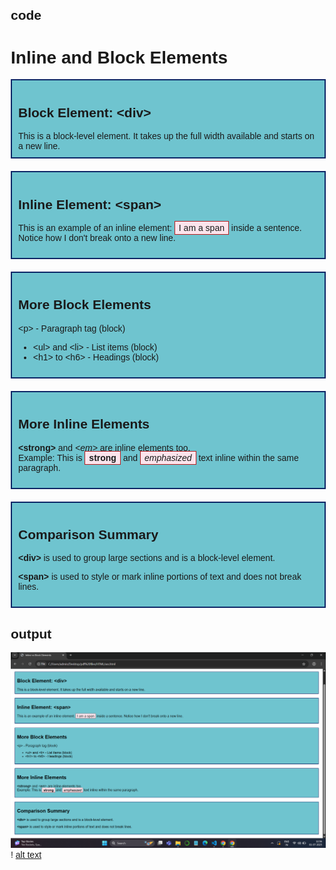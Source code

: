 ## code

<!DOCTYPE html>

<html lang="en">

<head>
  
  <meta charset="UTF-8">
  
  <title>Inline vs Block Elements</title>
  
  <style>
   
   body {
      font-family: Arial, sans-serif;
      margin: 20px;
    }

    .block {
      background-color: #6fc4cf;
      border: 2px solid #0c2666;
      padding: 10px;
      margin-bottom: 10px;
    }

    .inline {
      background-color: #fce4ec;
      border: 1px solid #b61e20;
      padding: 2px 6px;
    }

    .example {
      margin-bottom: 20px;
    }
  </style>
</head>
<body>

  <h1>Inline and Block Elements</h1>

  <div class="example block">
    <h2>Block Element: &lt;div&gt;</h2>
    <div>This is a block-level element. It takes up the full width available and starts on a new line.</div>
  </div>

  <div class="example block">
    <h2>Inline Element: &lt;span&gt;</h2>
    <p>
      This is an example of an inline element:
      <span class="inline">I am a span</span> inside a sentence. Notice how I don't break onto a new line.
    </p>
  </div>

  <div class="example block">
    <h2>More Block Elements</h2>
    <p>&lt;p&gt; - Paragraph tag (block)</p>
    <ul>
      <li>&lt;ul&gt; and &lt;li&gt; - List items (block)</li>
      <li>&lt;h1&gt; to &lt;h6&gt; - Headings (block)</li>
    </ul>
  </div>

  <div class="example block">
    <h2>More Inline Elements</h2>
    <p>
      <strong>&lt;strong&gt;</strong> and <em>&lt;em&gt;</em> are inline elements too.<br>
      Example: This is <strong class="inline">strong</strong> and <em class="inline">emphasized</em> text inline within the same paragraph.
    </p>
  </div>

  <div class="example block">
    <h2>Comparison Summary</h2>
    <p><strong>&lt;div&gt;</strong> is used to group large sections and is a block-level element.</p>
    <p><strong>&lt;span&gt;</strong> is used to style or mark inline portions of text and does not break lines.</p>
  </div>

</body>
</html>

## output
![alt text](<Screenshot 2025-07-01 125624.png>)!
[alt text](<Screenshot 2025-07-01 131553.png>)